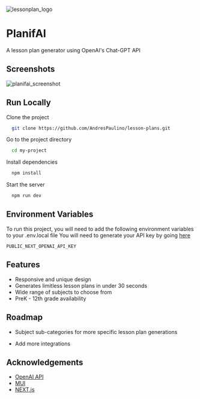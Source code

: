 
![lessonplan_logo](https://user-images.githubusercontent.com/93609044/211965435-113fd3bc-02e6-4e1d-8d4c-fb8a941a6103.png)


# PlanifAI

A lesson plan generator using OpenAI's Chat-GPT API


## Screenshots

![planifai_screenshot](https://user-images.githubusercontent.com/93609044/211965569-55d15b13-ea38-4fc7-b11f-1a56e0151653.png)


## Run Locally

Clone the project

```bash
  git clone https://github.com/AndresPaulino/lesson-plans.git
```

Go to the project directory

```bash
  cd my-project
```

Install dependencies

```bash
  npm install
```

Start the server

```bash
  npm run dev
```


## Environment Variables

To run this project, you will need to add the following environment variables to your .env.local file
You will need to generate your API key 
by going [here](https://openai.com/api/)

`PUBLIC_NEXT_OPENAI_API_KEY`


## Features

- Responsive and unique design
- Generates limitless lesson plans in under 30 seconds
- Wide range of subjects to choose from
- PreK - 12th grade availability


## Roadmap

- Subject sub-categories for more specific lesson plan generations

- Add more integrations


## Acknowledgements

 - [OpenAI API](https://openai.com/api/)
 - [MUI](https://mui.com/)
 - [NEXT.js](https://nextjs.org/)

